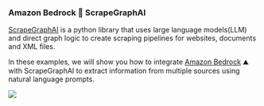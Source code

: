 ### Amazon Bedrock 💖 ScrapeGraphAI

[ScrapeGraphAI](https://scrapegraphai.com/) is a python library that uses large language models(LLM) and direct graph logic to create scraping pipelines for websites, documents and XML files.

In these examples, we will show you how to integrate [Amazon Bedrock](https://aws.amazon.com/bedrock/) ⛰️ with ScrapeGraphAI to extract information from multiple sources using natural language prompts.

[![](https://img.youtube.com/vi/ljoY1W6gPnY/0.jpg)](https://youtu.be/ljoY1W6gPnY)